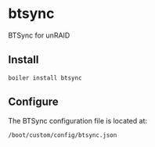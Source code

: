 # btsync

BTSync for unRAID

## Install

    boiler install btsync

## Configure

The BTSync configuration file is located at:

    /boot/custom/config/btsync.json

